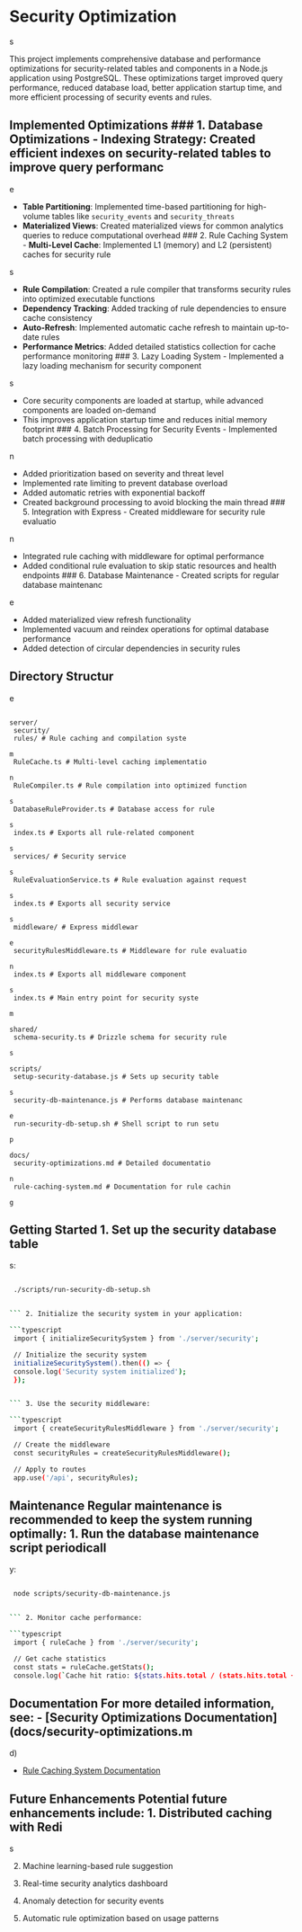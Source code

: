 # Security Optimization

s

This project implements comprehensive database and performance optimizations for security-related tables and components in a Node.js application using PostgreSQL. These optimizations target improved query performance, reduced database load, better application startup time, and more efficient processing of security events and rules.

## Implemented Optimizations ### 1. Database Optimizations - **Indexing Strategy**: Created efficient indexes on security-related tables to improve query performanc

e

- **Table Partitioning**: Implemented time-based partitioning for high-volume tables like `security_events` and `security_threats`
- **Materialized Views**: Created materialized views for common analytics queries to reduce computational overhead ### 2. Rule Caching System - **Multi-Level Cache**: Implemented L1 (memory) and L2 (persistent) caches for security rule

s
- **Rule Compilation**: Created a rule compiler that transforms security rules into optimized executable functions
- **Dependency Tracking**: Added tracking of rule dependencies to ensure cache consistency
- **Auto-Refresh**: Implemented automatic cache refresh to maintain up-to-date rules
- **Performance Metrics**: Added detailed statistics collection for cache performance monitoring ### 3. Lazy Loading System - Implemented a lazy loading mechanism for security component

s
- Core security components are loaded at startup, while advanced components are loaded on-demand
- This improves application startup time and reduces initial memory footprint ### 4. Batch Processing for Security Events - Implemented batch processing with deduplicatio

n
- Added prioritization based on severity and threat level
- Implemented rate limiting to prevent database overload
- Added automatic retries with exponential backoff
- Created background processing to avoid blocking the main thread ### 5. Integration with Express - Created middleware for security rule evaluatio

n
- Integrated rule caching with middleware for optimal performance
- Added conditional rule evaluation to skip static resources and health endpoints ### 6. Database Maintenance - Created scripts for regular database maintenanc

e
- Added materialized view refresh functionality
- Implemented vacuum and reindex operations for optimal database performance
- Added detection of circular dependencies in security rules

## Directory Structur

e

```

server/
 security/
 rules/ # Rule caching and compilation syste

m
 RuleCache.ts # Multi-level caching implementatio

n
 RuleCompiler.ts # Rule compilation into optimized function

s
 DatabaseRuleProvider.ts # Database access for rule

s
 index.ts # Exports all rule-related component

s
 services/ # Security service

s
 RuleEvaluationService.ts # Rule evaluation against request

s
 index.ts # Exports all security service

s
 middleware/ # Express middlewar

e
 securityRulesMiddleware.ts # Middleware for rule evaluatio

n
 index.ts # Exports all middleware component

s
 index.ts # Main entry point for security syste

m

shared/
 schema-security.ts # Drizzle schema for security rule

s

scripts/
 setup-security-database.js # Sets up security table

s
 security-db-maintenance.js # Performs database maintenanc

e
 run-security-db-setup.sh # Shell script to run setu

p

docs/
 security-optimizations.md # Detailed documentatio

n
 rule-caching-system.md # Documentation for rule cachin

g
```

## Getting Started 1. Set up the security database table

s:

```bash

 ./scripts/run-security-db-setup.sh


``` 2. Initialize the security system in your application:

```typescript
 import { initializeSecuritySystem } from './server/security';

 // Initialize the security system
 initializeSecuritySystem().then(() => {
 console.log('Security system initialized');
 });


``` 3. Use the security middleware:

```typescript
 import { createSecurityRulesMiddleware } from './server/security';

 // Create the middleware
 const securityRules = createSecurityRulesMiddleware();

 // Apply to routes
 app.use('/api', securityRules);


```

## Maintenance Regular maintenance is recommended to keep the system running optimally: 1. Run the database maintenance script periodicall

y:

```bash

 node scripts/security-db-maintenance.js


``` 2. Monitor cache performance:

```typescript
 import { ruleCache } from './server/security';

 // Get cache statistics
 const stats = ruleCache.getStats();
 console.log(`Cache hit ratio: ${stats.hits.total / (stats.hits.total + stats.misses.total)}`);


```

## Documentation For more detailed information, see: - [Security Optimizations Documentation](docs/security-optimizations.m

d)

- [Rule Caching System Documentation](docs/rule-caching-system.md)

## Future Enhancements Potential future enhancements include: 1. Distributed caching with Redi

s

2. Machine learning-based rule suggestion

3. Real-time security analytics dashboard

4. Anomaly detection for security events

5. Automatic rule optimization based on usage patterns